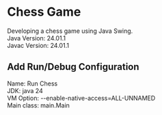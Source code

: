 # Chess Game

Developing a chess game using Java Swing. </br>
Java Version: 24.01.1 </br>
Javac Version: 24.01.1 </br>

## Add Run/Debug Configuration
Name: Run Chess </br>
JDK: java 24 </br>
VM Option: --enable-native-access=ALL-UNNAMED </br>
Main class: main.Main </br>
